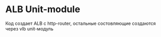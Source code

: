 # ALB Unit-module

Код создает ALB с http-router, остальные состовляющие создаются через vlb unit-модуль
